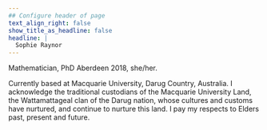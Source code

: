 ```yaml
---
## Configure header of page
text_align_right: false
show_title_as_headline: false
headline: |
  Sophie Raynor
---
```


<!-- this is a subheadline -->
Mathematician, PhD Aberdeen 2018, she/her. 

  
Currently based at Macquarie University, Darug Country, Australia. I acknowledge the traditional custodians of the Macquarie University Land, the Wattamattageal clan of the Darug nation, 
whose cultures and customs have nurtured, and continue to nurture this land. I pay my respects to Elders past, present and future.

